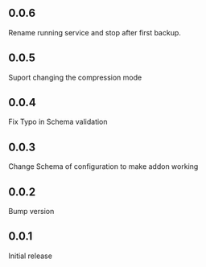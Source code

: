 <!-- https://developers.home-assistant.io/docs/add-ons/presentation#keeping-a-changelog -->

## 0.0.6 

Rename running service and stop after first backup.

## 0.0.5

Suport changing the compression mode

## 0.0.4

Fix Typo in Schema validation

## 0.0.3

Change Schema of configuration to make addon working

## 0.0.2

Bump version

## 0.0.1

Initial release